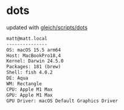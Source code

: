 # dots

updated with [gleich/scripts/dots](https://github.com/gleich/scripts/tree/main/dots)

```txt
matt@matt.local 
--------------- 
OS: macOS 15.5 arm64 
Host: MacBookPro18,4 
Kernel: Darwin 24.5.0 
Packages: 181 (brew) 
Shell: fish 4.0.2 
DE: Aqua 
WM: Rectangle 
CPU: Apple M1 Max 
GPU: Apple M1 Max 
GPU Driver: macOS Default Graphics Driver
```